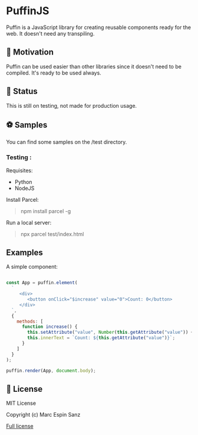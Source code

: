 # PuffinJS

Puffin is a JavaScript library for creating reusable components ready for the web. It doesn't need any transpiling.

## 🤔 Motivation

Puffin can be used easier than other libraries since it doesn't need to be compiled. It's ready to be used always.

## 🔬 Status

This is still on testing, not made for production usage.

## ⚽ Samples

You can find some samples on the /test directory.

### Testing :

Requisites:

* Python
* NodeJS

Install Parcel:
> npm install parcel -g

Run a local server:
> npx parcel  test/index.html

## Examples

A simple component:

```javascript

const App = puffin.element(
  `
     <div>
        <button onClick="$increase" value="0">Count: 0</button>
     </div>
  `,
  {
    methods: [
      function increase() {
        this.setAttribute("value", Number(this.getAttribute("value")) + 1);
        this.innerText = `Count: ${this.getAttribute("value")}`;
      }
    ]
  }
);

puffin.render(App, document.body);
```

## 📜 License

MIT License

Copyright (c) Marc Espin Sanz

[Full license](LICENSE.md)
